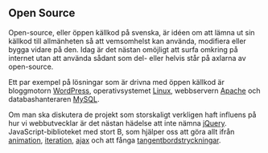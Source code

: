 ## Open Source

Open-source, eller öppen källkod på svenska, är idéen om att lämna ut sin källkod till allmänheten så att vemsomhelst kan använda, modifiera eller bygga vidare på den. Idag är det nästan omöjligt att surfa omkring på internet utan att använda sådant som del- eller helvis står på axlarna av open-source.

Ett par exempel på lösningar som är drivna med öppen källkod är bloggmotorn [WordPress][0], operativsystemet [Linux][1], webbservern [Apache][2] och databashanteraren [MySQL][3].

Om man ska diskutera de projekt som storskaligt verkligen haft influens på hur vi webbutvecklar är det nästan hädelse att inte nämna [jQuery][4]. JavaScript-biblioteket med stort B, som hjälper oss att göra allt ifrån [animation][5], [iteration][6], [ajax][7] och att fånga [tangentbordstryckningar][8].

[0]: http://sv.wikipedia.org/wiki/Wordpress
[1]: http://sv.wikipedia.org/wiki/Linux
[2]: http://sv.wikipedia.org/wiki/Apache_HTTP_Server
[3]: http://sv.wikipedia.org/wiki/MySQL
[4]: http://jquery.com
[5]: http://api.jquery.com/animate/
[6]: http://api.jquery.com/each/
[7]: http://api.jquery.com/jQuery.post/
[8]: http://api.jquery.com/category/events/keyboard-events/
